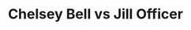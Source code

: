 ---
title: Chelsey Bell vs Jill Officer
player1:
  name: Bell, Chelsey
  percent: 91
  wins: 1
  losses: 3
player2:
  name: Officer, Jill
  percent: 83
  wins: 3
  losses: 1
games:
- player1:
    team: SK
    position: Lead
    percent: 95
    win: 0
    loss: 1
  player2:
    team: MB
    position: Second
    percent: 78
    win: 1
    loss: 0
  event: Hearts
  year: 2005
  draw: Round Robin(16)
  score: MB 7 - SK 4
- player1:
    team: AB
    position: Lead
    percent: 90
    win: 1
    loss: 0
  player2:
    team: MB
    position: Second
    percent: 83
    win: 0
    loss: 1
  event: Hearts
  year: 2008
  draw: Round Robin(11)
  score: MB 3 - AB 10
- player1:
    team: AB
    position: Lead
    percent: 94
    win: 0
    loss: 1
  player2:
    team: MB
    position: Second
    percent: 89
    win: 1
    loss: 0
  event: Hearts
  year: 2008
  draw: Final(22)
  score: MB 6 - AB 4
- player1:
    team: AB
    position: Lead
    percent: 86
    win: 0
    loss: 1
  player2:
    team: CA
    position: Second
    percent: 83
    win: 1
    loss: 0
  event: Hearts
  year: 2011
  draw: Round Robin(17)
  score: CA 8 - AB 5
- player1:
    team: LAW
    position: Lead
    percent: 81
    win: 1
    loss: 0
  player2:
    team: JJO
    position: Second
    percent: 76
    win: 0
    loss: 1
  event: Trials (Women)
  year: 2005
  draw: Round Robin(9)
  score: JJO 5 - LAW 8
- player1:
    team: KLEI
    position: Lead
    percent: 89
    win: 1
    loss: 0
  player2:
    team: JONE
    position: Second
    percent: 76
    win: 0
    loss: 1
  event: Trials (Women)
  year: 2009
  draw: Round Robin(7)
  score: KLEI 10 - JONE 9
---